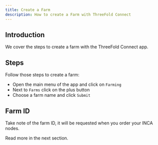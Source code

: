 ```yaml
---
title: Create a Farm
description: How to create a Farm with ThreeFold Connect
---
```


## Introduction

We cover the steps to create a farm with the ThreeFold Connect app.

## Steps

Follow those steps to create a farm:

- Open the main menu of the app and click on `Farming`
- Next to `Farms` click on the plus button
- Choose a farm name and click `Submit`

## Farm ID

Take note of the farm ID, it will be requested when you order your INCA nodes. 

Read more in the next section.